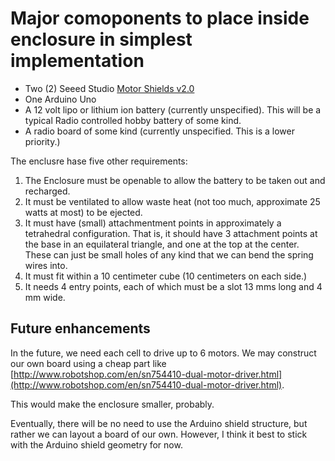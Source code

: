# Major comoponents to place inside enclosure in simplest implementation

* Two (2) Seeed Studio [Motor Shields v2.0](http://www.seeedstudio.com/wiki/Motor_Shield_V2.0)
* One Arduino Uno
* A 12 volt lipo or lithium ion battery (currently unspecified). This will be a typical Radio controlled hobby battery of some kind.
* A radio board of some kind (currently unspecified. This is a lower priority.)

The enclusre hase five other requirements:

1. The Enclosure must be openable to allow the battery to be taken out and recharged.
2. It must be ventilated to allow waste heat (not too much, approximate 25 watts at most) to be ejected.
3. It must have (small) attachmentment points in approximately a tetrahedral configuration.  That is, it should have
3 attachment points at the base in an equilateral triangle, and one at the top at the center.  These can just be small holes
of any kind that we can bend the spring wires into.
4. It must fit within a 10 centimeter cube (10 centimeters on each side.)
5. It needs 4 entry points, each of which must be a slot 13 mms long and 4 mm wide.


## Future enhancements

In the future, we need each cell to drive up to 6 motors.  We may construct our own board using a cheap part like [http://www.robotshop.com/en/sn754410-dual-motor-driver.html](http://www.robotshop.com/en/sn754410-dual-motor-driver.html).

This would make the enclosure smaller, probably.

Eventually, there will be no need to use the Arduino shield structure, but rather we can layout a board of our own.  However, I think it best to stick with the Arduino shield geometry for now.

